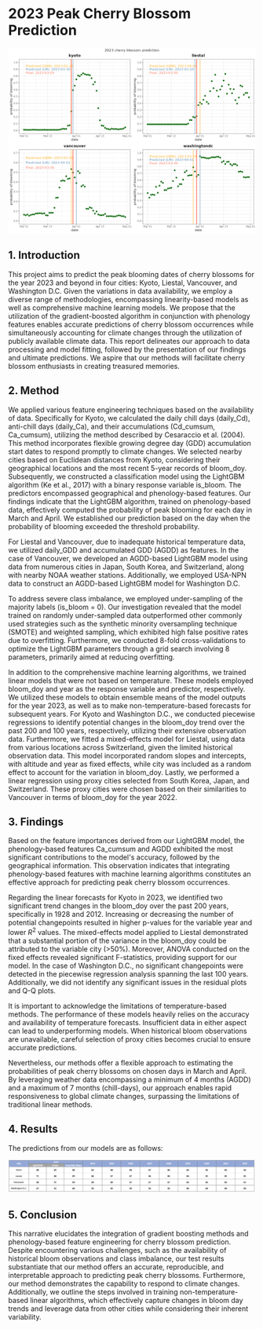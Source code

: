 # 2023 Peak Cherry Blossom Prediction

![](./2023_cb_pred.png)

## 1. Introduction

This project aims to predict the peak blooming dates of cherry blossoms for the year 2023 and beyond in four cities: Kyoto, Liestal, Vancouver, and Washington D.C. Given the variations in data availability, we employ a diverse range of methodologies, encompassing linearity-based models as well as comprehensive machine learning models. We propose that the utilization of the gradient-boosted algorithm in conjunction with phenology features enables accurate predictions of cherry blossom occurrences while simultaneously accounting for climate changes through the utilization of publicly available climate data. This report delineates our approach to data processing and model fitting, followed by the presentation of our findings and ultimate predictions. We aspire that our methods will facilitate cherry blossom enthusiasts in creating treasured memories.

## 2. Method

We applied various feature engineering techniques based on the availability of data. Specifically for Kyoto, we calculated the daily chill days (daily_Cd), anti-chill days (daily_Ca), and their accumulations (Cd_cumsum, Ca_cumsum), utilizing the method described by Cesaraccio et al. (2004). This method incorporates flexible growing degree day (GDD) accumulation start dates to respond promptly to climate changes. We selected nearby cities based on Euclidean distances from Kyoto, considering their geographical locations and the most recent 5-year records of bloom_doy. Subsequently, we constructed a classification model using the LightGBM algorithm (Ke et al., 2017) with a binary response variable is_bloom. The predictors encompassed geographical and phenology-based features. Our findings indicate that the LightGBM algorithm, trained on phenology-based data, effectively computed the probability of peak blooming for each day in March and April. We established our prediction based on the day when the probability of blooming exceeded the threshold probability.

For Liestal and Vancouver, due to inadequate historical temperature data, we utilized daily_GDD and accumulated GDD (AGDD) as features. In the case of Vancouver, we developed an AGDD-based LightGBM model using data from numerous cities in Japan, South Korea, and Switzerland, along with nearby NOAA weather stations. Additionally, we employed USA-NPN data to construct an AGDD-based LightGBM model for Washington D.C.

To address severe class imbalance, we employed under-sampling of the majority labels (is_bloom = 0). Our investigation revealed that the model trained on randomly under-sampled data outperformed other commonly used strategies such as the synthetic minority oversampling technique (SMOTE) and weighted sampling, which exhibited high false positive rates due to overfitting. Furthermore, we conducted 8-fold cross-validations to optimize the LightGBM parameters through a grid search involving 8 parameters, primarily aimed at reducing overfitting.

In addition to the comprehensive machine learning algorithms, we trained linear models that were not based on temperature. These models employed bloom_doy and year as the response variable and predictor, respectively. We utilized these models to obtain ensemble means of the model outputs for the year 2023, as well as to make non-temperature-based forecasts for subsequent years. For Kyoto and Washington D.C., we conducted piecewise regressions to identify potential changes in the bloom_doy trend over the past 200 and 100 years, respectively, utilizing their extensive observation data. Furthermore, we fitted a mixed-effects model for Liestal, using data from various locations across Switzerland, given the limited historical observation data. This model incorporated random slopes and intercepts, with altitude and year as fixed effects, while city was included as a random effect to account for the variation in bloom_doy. Lastly, we performed a linear regression using proxy cities selected from South Korea, Japan, and Switzerland. These proxy cities were chosen based on their similarities to Vancouver in terms of bloom_doy for the year 2022.

## 3. Findings

Based on the feature importances derived from our LightGBM model, the phenology-based features Ca_cumsum and AGDD exhibited the most significant contributions to the model's accuracy, followed by the geographical information. This observation indicates that integrating phenology-based features with machine learning algorithms constitutes an effective approach for predicting peak cherry blossom occurrences.

Regarding the linear forecasts for Kyoto in 2023, we identified two significant trend changes in the bloom_doy over the past 200 years, specifically in 1928 and 2012. Increasing or decreasing the number of potential changepoints resulted in higher p-values for the variable year and lower $R^2$ values. The mixed-effects model applied to Liestal demonstrated that a substantial portion of the variance in the bloom_doy could be attributed to the variable city (>50%). Moreover, ANOVA conducted on the fixed effects revealed significant F-statistics, providing support for our model. In the case of Washington D.C., no significant changepoints were detected in the piecewise regression analysis spanning the last 100 years. Additionally, we did not identify any significant issues in the residual plots and Q-Q plots.

It is important to acknowledge the limitations of temperature-based methods. The performance of these models heavily relies on the accuracy and availability of temperature forecasts. Insufficient data in either aspect can lead to underperforming models. When historical bloom observations are unavailable, careful selection of proxy cities becomes crucial to ensure accurate predictions.

Nevertheless, our methods offer a flexible approach to estimating the probabilities of peak cherry blossoms on chosen days in March and April. By leveraging weather data encompassing a minimum of 4 months (AGDD) and a maximum of 7 months (chill-days), our approach enables rapid responsiveness to global climate changes, surpassing the limitations of traditional linear methods.

## 4. Results

The predictions from our models are as follows:

![](./2023_cb_pred_table.png)

## 5. Conclusion

This narrative elucidates the integration of gradient boosting methods and phenology-based feature engineering for cherry blossom prediction. Despite encountering various challenges, such as the availability of historical bloom observations and class imbalance, our test results substantiate that our method offers an accurate, reproducible, and interpretable approach to predicting peak cherry blossoms. Furthermore, our method demonstrates the capability to respond to climate changes. Additionally, we outline the steps involved in training non-temperature-based linear algorithms, which effectively capture changes in bloom day trends and leverage data from other cities while considering their inherent variability.
